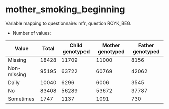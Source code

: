 # mother_smoking_beginning
Variable mapping to questionnaire: mfr, question ROYK_BEG.
- Number of values:

| Value | Total | Child genotyped | Mother genotyped | Father genotyped |
| ----- | ----- | --------------- | ---------------- | ---------------- |
| Missing | 18428 | 11709 | 11000 | 8156 |
| Non-missing | 95195 | 63722 | 60769 | 42062 |
| Daily | 10040 | 6296 | 6006 |3545 |
| No | 83408 | 56289 | 53672 |37787 |
| Sometimes | 1747 | 1137 | 1091 |730 |



